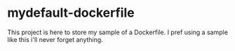 # mydefault-dockerfile
This project is here to store my sample of a Dockerfile. I pref using a sample like this i'll never forget anything.
